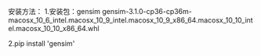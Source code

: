 安装方法：
1.安装包：gensim
gensim-3.1.0-cp36-cp36m-macosx_10_6_intel.macosx_10_9_intel.macosx_10_9_x86_64.macosx_10_10_intel.macosx_10_10_x86_64.whl

2.pip install 'gensim'
